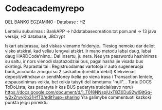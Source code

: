 # Codeacademyrepo
DEL BANKO EGZAMINO :
Database : H2

Lenteliu sukurimas : BankAPP -> h2databasecreation.txt
pom.xml -> 13 java versija, H2 database, JBCrypt

Iskart atsiprasau, kad viskas viename folderyje.. Tiesiog nemoku dar deliot visko atskirai, kad veliau lengvai atskirt.
Ir mano metodu labai daug, labai daug HARDCode'nimo.. 
Del Insertu, ju nera. Nes yra passwordu hashinimas su saltu, ir nors vienodi slaptazodziai bus, pagal hasha jie visada bus skirtingi.
Paprastai tai :
Registruodamas vartotoja ir auto sugeneruoja bank_accounta zmogui su 2 saskaitom(credit ir debit)
Kiekvienas deposit/withdraw ar sendMoney ikelia po viena irasa i Transaction lentele, atspausdinimas veikia, bet reikia taisyti del ismetamu "null"...
Turiu DOCS ToDoLista, kas padaryta ir kas BUS padaryta ateiciai(savo noru)
https://docs.google.com/document/d/1_T018NNspjUxTBZ0Du92wlGjtGq-w2xZnvyKb31HfT0/edit?usp=sharing
Yra galimybe commentuoti kazkoki punkta jeigu prireiktu
